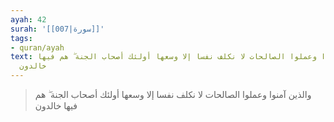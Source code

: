 ```yaml
---
ayah: 42
surah: '[[007|سورة]]'
tags:
- quran/ayah
text: والذين آمنوا وعملوا الصالحات لا نكلف نفسا إلا وسعها أولئك أصحاب الجنة ۖ هم فيها
  خالدون
---
```

> والذين آمنوا وعملوا الصالحات لا نكلف نفسا إلا وسعها أولئك أصحاب الجنة ۖ هم فيها خالدون
